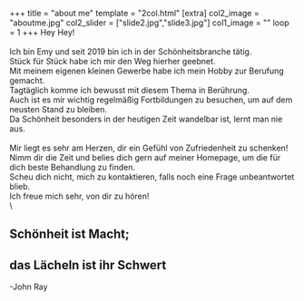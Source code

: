 +++
title = "about me"
template = "2col.html"
[extra]
col2_image = "aboutme.jpg"
col2_slider = ["slide2.jpg","slide3.jpg"]
col1_image = ""
loop = 1
+++
Hey Hey!\
\
Ich bin Emy und seit 2019 bin ich in der Schönheitsbranche tätig.\
Stück für Stück habe ich mir den Weg hierher geebnet.\
Mit meinem eigenen kleinen Gewerbe habe ich mein Hobby zur Berufung gemacht.\
Tagtäglich komme ich bewusst mit diesem Thema in Berührung.\
Auch ist es mir wichtig regelmäßig Fortbildungen zu besuchen, um auf dem neusten Stand zu bleiben.\
Da Schönheit besonders in der heutigen Zeit wandelbar ist, lernt man nie aus.\
\
Mir liegt es sehr am Herzen, dir ein Gefühl von Zufriedenheit zu schenken!\
Nimm dir die Zeit und belies dich gern auf meiner Homepage, um die für dich beste Behandlung zu finden.\
Scheu dich nicht, mich zu kontaktieren, falls noch eine Frage unbeantwortet blieb.\
Ich freue mich sehr, von dir zu hören!\
\
<div class="text-center">
<h2>Schönheit ist Macht;</h2>
<h2>das Lächeln ist ihr Schwert</h2>
</div>
<div class="text-end text-author">-John Ray</div>